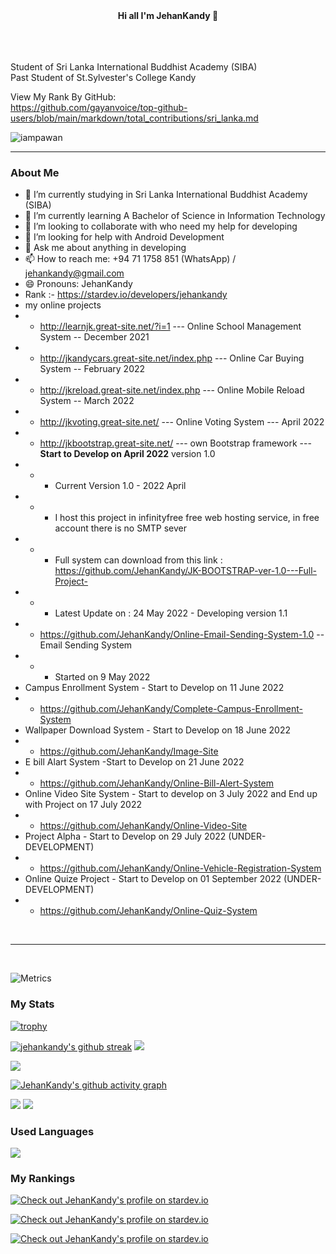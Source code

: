 <div id="header" align="center">
  <b> Hi all I'm JehanKandy 👋</b><br><br>
  <div id="badges">  
  
 </div>
</div>

<br><br>
  Student of Sri Lanka International Buddhist Academy (SIBA) <br>
  Past Student of St.Sylvester's College Kandy

  View My Rank By GitHub: <br>
  https://github.com/gayanvoice/top-github-users/blob/main/markdown/total_contributions/sri_lanka.md
  
  
  


<p align="left"> <img src="https://komarev.com/ghpvc/?username=jehankandy&label=Views&color=blue&style=plastic" alt="iampawan" /> </p>



************************************************



### About Me
- 🔭 I’m currently studying in Sri Lanka International Buddhist Academy (SIBA)
- 🌱 I’m currently learning A Bachelor of Science in Information Technology
- 👯 I’m looking to collaborate with who need my help for developing
- 🤔 I’m looking for help with Android Development
- 💬 Ask me about anything in developing
- 📫 How to reach me: +94 71 1758 851 (WhatsApp) / jehankandy@gmail.com
- 😄 Pronouns: JehanKandy
- Rank :- https://stardev.io/developers/jehankandy
- my online projects
- - http://learnjk.great-site.net/?i=1 --- Online School Management System -- December 2021
- - http://jkandycars.great-site.net/index.php --- Online Car Buying System -- February  2022
- - http://jkreload.great-site.net/index.php --- Online Mobile Reload System -- March 2022
- - http://jkvoting.great-site.net/ --- Online Voting System --- April 2022
- - http://jkbootstrap.great-site.net/ --- own Bootstrap framework --- <b>Start to Develop on April 2022</b> version 1.0 
- - - Current Version 1.0 - 2022 April 
- - - I host this project in infinityfree free web hosting service, in free account there is no SMTP sever
- - - Full system can download from this link : https://github.com/JehanKandy/JK-BOOTSTRAP-ver-1.0---Full-Project-
- - - Latest Update on : 24 May 2022 - Developing version 1.1 
- - https://github.com/JehanKandy/Online-Email-Sending-System-1.0 -- Email Sending System
- - - Started on 9 May 2022
- Campus Enrollment System - Start to Develop on 11 June 2022
- - https://github.com/JehanKandy/Complete-Campus-Enrollment-System
- Wallpaper Download System - Start to Develop on 18 June 2022
- - https://github.com/JehanKandy/Image-Site
- E bill Alart System -Start to Develop on 21 June 2022
- - https://github.com/JehanKandy/Online-Bill-Alert-System
- Online Video Site System - Start to develop on 3 July 2022 and End up with Project on 17 July 2022
- - https://github.com/JehanKandy/Online-Video-Site
- Project Alpha - Start to Develop on 29 July 2022 (UNDER-DEVELOPMENT)
- - https://github.com/JehanKandy/Online-Vehicle-Registration-System
- Online Quize Project - Start to Develop on 01 September 2022 (UNDER-DEVELOPMENT)
- - https://github.com/JehanKandy/Online-Quiz-System


<br><hr><br>

![Metrics](https://metrics.lecoq.io/JehanKandy?template=classic&base.indepth=true&base.hireable=true&repositories.forks=true&isocalendar=1&languages=1&lines=1&stars=1&followup=1&people=1&introduction=1&repositories=1&discussions=1&achievements=1&notable=1&activity=1&code=1&base=header%2C%20activity%2C%20community%2C%20repositories%2C%20metadata&base.indepth=true&base.hireable=true&repositories.batch=100&repositories.forks=true&repositories.affiliations=owner&isocalendar=false&isocalendar.duration=full-year&languages=false&languages.limit=8&languages.threshold=0%25&languages.other=false&languages.colors=github&languages.sections=most-used&languages.indepth=false&languages.analysis.timeout=15&languages.categories=markup%2C%20programming&languages.recent.categories=markup%2C%20programming&languages.recent.load=300&languages.recent.days=14&lines=false&lines.sections=base&lines.repositories.limit=4&lines.history.limit=1&stars=false&stars.limit=4&followup=false&followup.sections=repositories&followup.indepth=false&followup.archived=true&people=false&people.limit=24&people.identicons=false&people.identicons.hide=false&people.size=28&people.types=followers%2C%20following&people.shuffle=false&introduction=false&introduction.title=true&repositories=false&repositories.pinned=0&repositories.starred=0&repositories.random=0&repositories.order=featured%2C%20pinned%2C%20starred%2C%20random&discussions=false&discussions.categories=true&discussions.categories.limit=0&achievements=false&achievements.threshold=C&achievements.secrets=true&achievements.display=compact&achievements.limit=0&notable=false&notable.from=organization&notable.repositories=true&notable.indepth=true&notable.types=commit&activity=false&activity.limit=5&activity.load=300&activity.days=14&activity.visibility=all&activity.timestamps=false&activity.filter=all&code=false&code.lines=12&code.load=400&code.days=3&code.visibility=public&config.timezone=Asia%2FColombo&config.twemoji=true&config.octicon=true&config.display=large)


### My Stats



[![trophy](https://github-profile-trophy.vercel.app/?username=jehankandy)](https://github.com/jehankandy/github-profile-trophy)



[![jehankandy's github streak](https://github-readme-streak-stats.herokuapp.com/?user=jehankandy&theme=blue-green)](https://github.com/JehanKandy/github-readme-streak-stats) <img src="https://github-readme-stats.vercel.app/api?username=jehankandy&&show_icons=true&title_color=ffffff&icon_color=bb2acf&text_color=daf7dc&bg_color=151515">

<img src="https://github-profile-summary-cards.vercel.app/api/cards/profile-details?username=JehanKandy&theme=github_dark"/>

[![JehanKandy's github activity graph](https://activity-graph.herokuapp.com/graph?username=JehanKandy&theme=gotham)](https://github.com/JehanKandy/github-readme-activity-graph&theme=github)


<img src="https://github-profile-summary-cards.vercel.app/api/cards/stats?username=JehanKandy&theme=github_dark"/>
<img src="https://github-profile-summary-cards.vercel.app/api/cards/productive-time?username=JehanKandy&theme=github_dark"/>



### Used Languages
<img src="https://github-readme-stats.vercel.app/api/top-langs/?username=jehankandy&langs_count=10&show_icons=true&theme=radical">

### My Rankings
<a href="https://stardev.io/developers/JehanKandy"><img alt="Check out JehanKandy's profile on stardev.io" src="https://stardev.io/developers/JehanKandy/badge/languages/global.svg" /></a>


<a href="https://stardev.io/developers/JehanKandy"><img alt="Check out JehanKandy's profile on stardev.io" src="https://stardev.io/developers/JehanKandy/badge/languages/country.svg" /></a>

<a href="https://stardev.io/developers/JehanKandy"><img alt="Check out JehanKandy's profile on stardev.io" src="https://stardev.io/developers/JehanKandy/badge/languages/locality.svg" /></a>






